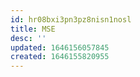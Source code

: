 ```yaml
---
id: hr08bxi3pn3pz8nisn1nosl
title: MSE
desc: ''
updated: 1646156057845
created: 1646155820955
---
```


